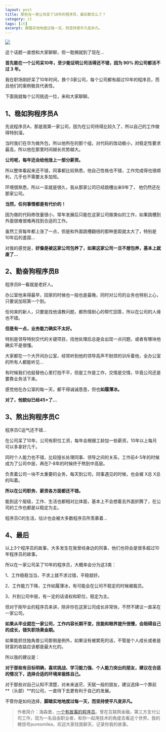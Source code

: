 ```yaml
---
layout: post
title: 那些在一家公司呆了10年的程序员，最后都怎么了？
category: it
tags: [it]
excerpt: 脚踏实地地度过每一天，而坚持使平凡变非凡。
---
```


![](http://favorites.ren/assets/images/2020/it/dail/dail01.jpg) 

这个话题一直想和大家聊聊，但一耽搁就到了现在...

**首先能在一个公司呆10年，至少能证明公司活得还不错，因为 90% 的公司都活不过 3 年。**

我在职场刚好呆了10年时间，换个3家公司，每个公司都有超过10年的程序员，而且他们的案例极具代表性。

下面我就每个公司挑选一位，来和大家聊聊。

## 1、稳如狗程序员A

先说程序员A，那是我第一家公司，因为在公司待得比较久了，所以自己的工作做得特别溜。

当时我们在华为做外包，所以他所在的那个组，对代码的改动极小，对稳定性要求最高，所以他在那里时间越长优势越大。

**公司呢，每年还会给他涨上一部分薪资。**

所以整体看起来还不错，同事都比较熟悉，他自己性格也不错，工作完成得也很顺利，几乎也不需要太多加班。

环境很熟悉，所以一呆就是很久，我从那家公司已经跳槽出来9年了， 他仍然还在那家公司。

**当然，任何事情都是有代价的！**

因为做的代码修改量很小，常年发展后只能在这家公司做类似的工作，如果跳槽到外面很难很难再找到合适的工作。

虽然工资每年都上涨了一点，但是和外面跳槽翻倍的那种差距就太大了，特别是10年后的差距...

对我的感觉是，**好像是被这家公司包养了，如果这家公司一旦不想包养，基本上就废了...**

## 2、勤奋狗程序员B

程序员B一看就是老好人。

办公室他来得最早，回家的时候也一般也是最晚，同时对公司的业务也特别上心，只要说加班第一个到。

任何来的新人，只要是找他请教问题，都热情耐心的帮忙回答，所以在公司的人缘也不错。

**但是有一点，业务能力确实不太好。**

特别是领导特别交代的关键项目，找他处理后总是会出现一点问题，或者有哪块他确实不是很懂。

大家都在一个大开间办公室，经常听到他的领导高声不耐烦的训斥着他，全办公室的所有人都能听见...

有时候我们也挺替他心里打抱不平，但是工作是工作，交情是交情，毕竟公司还是要靠业务活下来。

感觉他在办公室的每一天，都干得诚诚恳恳，但也**如履薄冰。**

**对了，他貌似已经45+了...**

## 3、熬出狗程序员C

程序员C运气还不错...

在公司呆了10年，公司有职位工资，每年会根据工龄加一些薪资，10年以上每月可以多拿好几千。

同时个人能力也不错，比较擅长处理同事、领导之间的关系，工作前4-5年的时候成为了公司中层，再在7-8年的时候终于熬到中高层。

负责着公司一块不太重要的业务，每天到公司，同事遇见的时候，也会被 X总 X总 的叫着。

**所以在公司职务、薪资各方面都还不错。**

能到这个层级，工作、生活也都相对比体面，基本上不会想着去外面折腾了，在公司的工作也都是以稳定为主。

程序员C的生活，估计也会被大多数程序员所羡慕着...

## 4、最后

以上3个程序员的故事，大多发生在我曾经身边的同事，他们也将会是很多超过10年程序员的故事。

所以在一家公司呆了10年的程序员，大概率会分为这3类：

1、工作稳稳当当，不求上就不求过错，平稳就好。

2、工作能力下降，工作如履薄冰，有可能会在公司不稳定的时候被裁员。

3、升到公司中层，有一定的话语权和职位，稳定为主。

但对于刚毕业的程序员来讲，除非你在这家公司成长非常快，不然不建议一直呆在一家公司。

**如果从毕业就在一家公司，工作内容长期不变，技能和眼界提升很慢，会阻碍自己的成长，错失职场黄金期。**

如果能抓住独角兽公司那倒是例外，如果没有被累死的话，不管是个人成长或者是财富的收益应该都是最大化的。 

所以我的建议是：

**对于那些有目标明确，喜欢挑战、学习能力强、个人能力突出的朋友，建议在合适的情况下，选择合适的环境来锻炼自己。**

对于那些对自己认知不清楚，对未来迷茫、天赋一般的朋友，建议选择一个靠前**（头部）**的公司，一直待下去更有利于自己的发展。

不管你是如何选择，**脚踏实地地度过每一天，而坚持使平凡变非凡。**



>作者简介：海森堡，[一个有故事的程序员](http://www.intelyes.xyz/life/2020/03/25/fengkou-10year.html)。曾在互联网金融，第三方支付公司工作，现为一名自由职业者，和你一起用技术的角度去看这个世界。我的微信号puresmilea，欢迎大家找我聊天，记录你我的故事。



